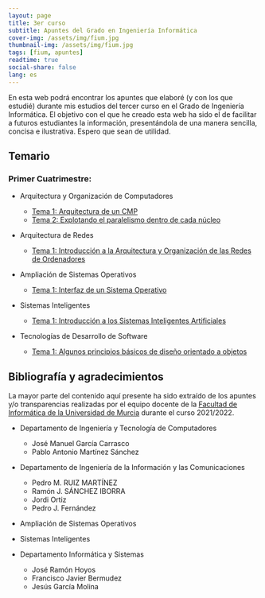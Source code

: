 ```yaml
---
layout: page
title: 3er curso
subtitle: Apuntes del Grado en Ingeniería Informática
cover-img: /assets/img/fium.jpg
thumbnail-img: /assets/img/fium.jpg
tags: [fium, apuntes]
readtime: true
social-share: false
lang: es
---
```


En esta web podrá encontrar los apuntes que elaboré (y con los que estudié) durante mis estudios del tercer curso en el Grado de Ingeniería Informática. El objetivo con el que he creado esta web ha sido el de facilitar a futuros estudiantes la información, presentándola de una manera sencilla, concisa e ilustrativa. Espero que sean de utilidad.

## Temario

### Primer Cuatrimestre:

- Arquitectura y Organización de Computadores
  
  - [Tema 1: Arquitectura de un CMP](../../../informatica3/AOC/Tema1/Tema1.html)
  - [Tema 2: Explotando el paralelismo dentro de cada núcleo](../../../informatica3/AOC/Tema2/Tema2.html)

- Arquitectura de Redes
  
  - [Tema 1: Introducción a la Arquitectura y Organización de las Redes de Ordenadores](../../../informatica3/AR/Tema1/Tema1.html)

- Ampliación de Sistemas Operativos
  
  - [Tema 1: Interfaz de un Sistema Operativo](../../../informatica3/ASO/Tema1/Tema1.html)

- Sistemas Inteligentes
  
  - [Tema 1: Introducción a los Sistemas Inteligentes Artificiales](../../../informatica3/SSII/Tema1/Tema1.html)

- Tecnologías de Desarrollo de Software
  
  - [Tema 1: Algunos principios básicos de diseño orientado a objetos](../../../informatica3/TDS/Tema1/Tema1.html)

## Bibliografía y agradecimientos

La mayor parte del contenido aquí presente ha sido extraído de los apuntes y/o transparencias realizadas por el equipo docente de la [Facultad de Informática de la Universidad de Murcia](https://www.um.es/web/informatica/) durante el curso 2021/2022.

- Departamento de Ingeniería y Tecnología de Computadores
  
  - José Manuel García Carrasco
  - Pablo Antonio Martínez Sánchez

- Departamento de Ingeniería de la Información y las Comunicaciones
  
  - Pedro M. RUIZ MARTÍNEZ
  - Ramón J. SÁNCHEZ IBORRA
  - Jordi Ortiz
  - Pedro J. Fernández

- Ampliación de Sistemas Operativos

- Sistemas Inteligentes

- Departamento Informática y Sistemas
  
  - José Ramón Hoyos
  - Francisco Javier Bermudez
  - Jesús García Molina
